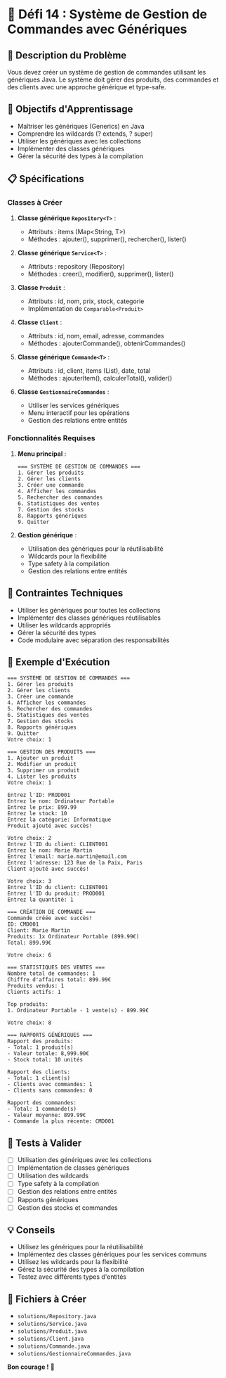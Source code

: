 # 🎯 Défi 14 : Système de Gestion de Commandes avec Génériques

## 📝 Description du Problème

Vous devez créer un système de gestion de commandes utilisant les génériques Java. Le système doit gérer des produits, des commandes et des clients avec une approche générique et type-safe.

## 🎯 Objectifs d'Apprentissage

- Maîtriser les génériques (Generics) en Java
- Comprendre les wildcards (? extends, ? super)
- Utiliser les génériques avec les collections
- Implémenter des classes génériques
- Gérer la sécurité des types à la compilation

## 📋 Spécifications

### Classes à Créer

1. **Classe générique `Repository<T>`** :
   - Attributs : items (Map<String, T>)
   - Méthodes : ajouter(), supprimer(), rechercher(), lister()

2. **Classe générique `Service<T>`** :
   - Attributs : repository (Repository<T>)
   - Méthodes : creer(), modifier(), supprimer(), lister()

3. **Classe `Produit`** :
   - Attributs : id, nom, prix, stock, categorie
   - Implémentation de `Comparable<Produit>`

4. **Classe `Client`** :
   - Attributs : id, nom, email, adresse, commandes
   - Méthodes : ajouterCommande(), obtenirCommandes()

5. **Classe générique `Commande<T>`** :
   - Attributs : id, client, items (List<T>), date, total
   - Méthodes : ajouterItem(), calculerTotal(), valider()

6. **Classe `GestionnaireCommandes`** :
   - Utiliser les services génériques
   - Menu interactif pour les opérations
   - Gestion des relations entre entités

### Fonctionnalités Requises

1. **Menu principal** :
   ```
   === SYSTÈME DE GESTION DE COMMANDES ===
   1. Gérer les produits
   2. Gérer les clients
   3. Créer une commande
   4. Afficher les commandes
   5. Rechercher des commandes
   6. Statistiques des ventes
   7. Gestion des stocks
   8. Rapports génériques
   9. Quitter
   ```

2. **Gestion générique** :
   - Utilisation des génériques pour la réutilisabilité
   - Wildcards pour la flexibilité
   - Type safety à la compilation
   - Gestion des relations entre entités

## 🔧 Contraintes Techniques

- Utiliser les génériques pour toutes les collections
- Implémenter des classes génériques réutilisables
- Utiliser les wildcards appropriés
- Gérer la sécurité des types
- Code modulaire avec séparation des responsabilités

## 📝 Exemple d'Exécution

```
=== SYSTÈME DE GESTION DE COMMANDES ===
1. Gérer les produits
2. Gérer les clients
3. Créer une commande
4. Afficher les commandes
5. Rechercher des commandes
6. Statistiques des ventes
7. Gestion des stocks
8. Rapports génériques
9. Quitter
Votre choix: 1

=== GESTION DES PRODUITS ===
1. Ajouter un produit
2. Modifier un produit
3. Supprimer un produit
4. Lister les produits
Votre choix: 1

Entrez l'ID: PROD001
Entrez le nom: Ordinateur Portable
Entrez le prix: 899.99
Entrez le stock: 10
Entrez la catégorie: Informatique
Produit ajouté avec succès!

Votre choix: 2
Entrez l'ID du client: CLIENT001
Entrez le nom: Marie Martin
Entrez l'email: marie.martin@email.com
Entrez l'adresse: 123 Rue de la Paix, Paris
Client ajouté avec succès!

Votre choix: 3
Entrez l'ID du client: CLIENT001
Entrez l'ID du produit: PROD001
Entrez la quantité: 1

=== CRÉATION DE COMMANDE ===
Commande créée avec succès!
ID: CMD001
Client: Marie Martin
Produits: 1x Ordinateur Portable (899.99€)
Total: 899.99€

Votre choix: 6

=== STATISTIQUES DES VENTES ===
Nombre total de commandes: 1
Chiffre d'affaires total: 899.99€
Produits vendus: 1
Clients actifs: 1

Top produits:
1. Ordinateur Portable - 1 vente(s) - 899.99€

Votre choix: 8

=== RAPPORTS GÉNÉRIQUES ===
Rapport des produits:
- Total: 1 produit(s)
- Valeur totale: 8,999.90€
- Stock total: 10 unités

Rapport des clients:
- Total: 1 client(s)
- Clients avec commandes: 1
- Clients sans commandes: 0

Rapport des commandes:
- Total: 1 commande(s)
- Valeur moyenne: 899.99€
- Commande la plus récente: CMD001
```

## 🧪 Tests à Valider

- [ ] Utilisation des génériques avec les collections
- [ ] Implémentation de classes génériques
- [ ] Utilisation des wildcards
- [ ] Type safety à la compilation
- [ ] Gestion des relations entre entités
- [ ] Rapports génériques
- [ ] Gestion des stocks et commandes

## 💡 Conseils

- Utilisez les génériques pour la réutilisabilité
- Implémentez des classes génériques pour les services communs
- Utilisez les wildcards pour la flexibilité
- Gérez la sécurité des types à la compilation
- Testez avec différents types d'entités

## 🎯 Fichiers à Créer

- `solutions/Repository.java`
- `solutions/Service.java`
- `solutions/Produit.java`
- `solutions/Client.java`
- `solutions/Commande.java`
- `solutions/GestionnaireCommandes.java`

**Bon courage !** 🚀
